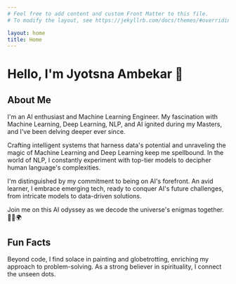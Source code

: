```yaml
---
# Feel free to add content and custom Front Matter to this file.
# To modify the layout, see https://jekyllrb.com/docs/themes/#overriding-theme-defaults

layout: home
title: Home
---
```



# Hello, I'm Jyotsna Ambekar 👋

## About Me

I'm an AI enthusiast and Machine Learning Engineer. My fascination with Machine Learning, Deep Learning, NLP, and AI ignited during my Masters, and I've been delving deeper ever since.

Crafting intelligent systems that harness data's potential and unraveling the magic of Machine Learning and Deep Learning keep me spellbound. In the world of NLP, I constantly experiment with top-tier models to decipher human language's complexities.

I'm distinguished by my commitment to being on AI's forefront. An avid learner, I embrace emerging tech, ready to conquer AI's future challenges, from intricate models to data-driven solutions.

Join me on this AI odyssey as we decode the universe's enigmas together. 🚀🎨🌍



## Fun Facts

Beyond code, I find solace in painting and globetrotting, enriching my approach to problem-solving. As a strong believer in spirituality, I connect the unseen dots.


